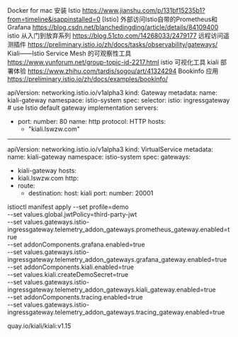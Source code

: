 Docker for mac 安装 Istio https://www.jianshu.com/p/131bf15235b1?from=timeline&isappinstalled=0
[Istio] 外部访问Istio自带的Prometheus和Grafana https://blog.csdn.net/blanchedingding/article/details/84109400
istio 从入门到放弃系列 https://blog.51cto.com/14268033/2479177
远程访问遥测插件 https://preliminary.istio.io/zh/docs/tasks/observability/gateways/
Kiali——Istio Service Mesh 的可观察性工具 https://www.yunforum.net/group-topic-id-2217.html
istio 可视化工具 kiali 部署体验 https://www.zhihu.com/tardis/sogou/art/41324294
Bookinfo 应用 https://preliminary.istio.io/zh/docs/examples/bookinfo/

apiVersion: networking.istio.io/v1alpha3
kind: Gateway
metadata:
  name: kiali-gateway
  namespace: istio-system
spec:
  selector:
    istio: ingressgateway # use Istio default gateway implementation
  servers:
  - port:
      number: 80
      name: http
      protocol: HTTP
    hosts:
    - "kiali.lswzw.com"
---
apiVersion: networking.istio.io/v1alpha3
kind: VirtualService
metadata:
  name: kiali-gateway
  namespace: istio-system 
spec:
  gateways:
  - kiali-gateway
  hosts:
  - kiali.lswzw.com
  http:
  - route:
    - destination:
        host: kiali
        port:
          number: 20001

istioctl manifest apply --set profile=demo    \
 --set values.global.jwtPolicy=third-party-jwt      \
--set values.gateways.istio-ingressgateway.telemetry_addon_gateways.prometheus_gateway.enabled=true \
--set addonComponents.grafana.enabled=true \
--set values.gateways.istio-ingressgateway.telemetry_addon_gateways.grafana_gateway.enabled=true \
--set addonComponents.kiali.enabled=true \
--set values.kiali.createDemoSecret=true \
--set values.gateways.istio-ingressgateway.telemetry_addon_gateways.kiali_gateway.enabled=true \
--set addonComponents.tracing.enabled=true \
--set values.gateways.istio-ingressgateway.telemetry_addon_gateways.tracing_gateway.enabled=true


quay.io/kiali/kiali:v1.15